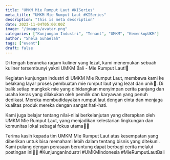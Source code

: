 ```yaml
---
title: "UMKM Mie Rumput Laut #KISeries"
meta_title: "UMKM Mie Rumput Laut #KISeries"
description: "this is meta description"
date: 2023-11-04T05:00:00Z
image: "/images/avatar.png"
categories: ["Kunjungan Industri", "Tenant", "UMKM", "KemenkopUKM"]
author: "Shela Suhaelah"
tags: ["event"]
draft: false
---
```


Di tengah beraneka ragam kuliner yang lezat, kami menemukan sebuah kuliner tersembunyi yakni UMKM Bali - Mie Rumput Laut!🍜

Kegiatan kunjungan industri di UMKM Mie Rumput Laut, membawa kami ke belakang layar proses pembuatan mie rumput laut yang lezat dan unik🤤. Di balik setiap mangkok mie yang dihidangkan menyimpan cerita panjang dan usaha keras yang dilakukan oleh pemilik dan karyawan yang penuh dedikasi. Mereka membudidayakan rumput laut dengan cinta dan menjaga kualitas produk mereka dengan sangat hati-hati.

Kami juga belajar tentang nilai-nilai berkelanjutan yang diterapkan oleh UMKM Mie Rumput Laut, yang menjadikan kelestarian lingkungan dan komunitas lokal sebagai fokus utama🤩🤩

Terima kasih kepada tim UMKM Mie Rumput Laut atas kesempatan yang diberikan untuk bisa memahami lebih dalam tentang bisnis yang ditekuni. Kami pulang dengan perasaan beruntung dapat berbagi cerita melalui postingan ini🥰✨ #KunjunganIndustri #UMKMIndonesia #MieRumputLautBali